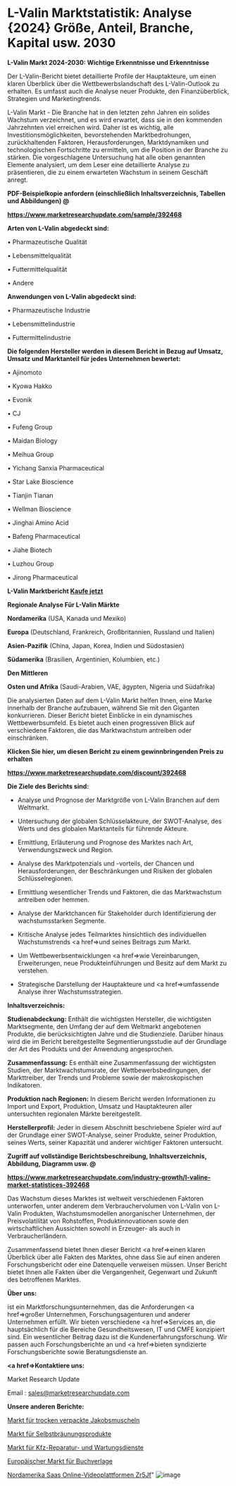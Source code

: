 # L-Valin Marktstatistik: Analyse {2024} Größe, Anteil, Branche, Kapital usw. 2030

<strong>L-Valin Markt 2024-2030: Wichtige Erkenntnisse und Erkenntnisse</strong>

Der L-Valin-Bericht bietet detaillierte Profile der Hauptakteure, um einen klaren Überblick über die Wettbewerbslandschaft des L-Valin-Outlook zu erhalten. Es umfasst auch die Analyse neuer Produkte, den Finanzüberblick, Strategien und Marketingtrends.

L-Valin Markt - Die Branche hat in den letzten zehn Jahren ein solides Wachstum verzeichnet, und es wird erwartet, dass sie in den kommenden Jahrzehnten viel erreichen wird. Daher ist es wichtig, alle Investitionsmöglichkeiten, bevorstehenden Marktbedrohungen, zurückhaltenden Faktoren, Herausforderungen, Marktdynamiken und technologischen Fortschritte zu ermitteln, um die Position in der Branche zu stärken. Die vorgeschlagene Untersuchung hat alle oben genannten Elemente analysiert, um dem Leser eine detaillierte Analyse zu präsentieren, die zu einem erwarteten Wachstum in seinem Geschäft anregt.



<strong><b>PDF-Beispielkopie anfordern (einschließlich Inhaltsverzeichnis, Tabellen und Abbildungen) @ </b></strong>

<strong><a href=https://www.marketresearchupdate.com/sample/392468>

<strong>https://www.marketresearchupdate.com/sample/392468</u></a></strong></strong>



<strong>Arten von L-Valin abgedeckt sind:</strong>

• Pharmazeutische Qualität

• Lebensmittelqualität

• Futtermittelqualität

• Andere



<strong>Anwendungen von L-Valin abgedeckt sind:</strong>

• Pharmazeutische Industrie

• Lebensmittelindustrie

• Futtermittelindustrie



<strong>Die folgenden Hersteller werden in diesem Bericht in Bezug auf Umsatz, Umsatz und Marktanteil für jedes Unternehmen bewertet:</strong>

• Ajinomoto

• Kyowa Hakko

• Evonik

• CJ

• Fufeng Group

• Maidan Biology

• Meihua Group

• Yichang Sanxia Pharmaceutical

• Star Lake Bioscience

• Tianjin Tianan

• Wellman Bioscience

• Jinghai Amino Acid

• Bafeng Pharmaceutical

• Jiahe Biotech

• Luzhou Group

• Jirong Pharmaceutical



<strong>L-Valin Marktbericht <a href=https://www.marketresearchupdate.com/buynow/392468>Kaufe jetzt</a></strong>



<strong>Regionale Analyse Für L-Valin Märkte</strong>



<strong>Nordamerika</strong> (USA, Kanada und Mexiko)



<strong>Europa</strong> (Deutschland, Frankreich, Großbritannien, Russland und Italien)



<strong>Asien-Pazifik</strong> (China, Japan, Korea, Indien und Südostasien)



<strong>Südamerika</strong> (Brasilien, Argentinien, Kolumbien, etc.)



<strong>Den Mittleren</strong> 

<strong>Osten und Afrika</strong> (Saudi-Arabien, VAE, ägypten, Nigeria und Südafrika)

Die analysierten Daten auf dem L-Valin Markt helfen Ihnen, eine Marke innerhalb der Branche aufzubauen, während Sie mit den Giganten konkurrieren. Dieser Bericht bietet Einblicke in ein dynamisches Wettbewerbsumfeld. Es bietet auch einen progressiven Blick auf verschiedene Faktoren, die das Marktwachstum antreiben oder einschränken.



<strong>Klicken Sie hier, um diesen Bericht zu einem gewinnbringenden Preis zu erhalten
</strong>

<strong><a href=https://www.marketresearchupdate.com/discount/392468>https://www.marketresearchupdate.com/discount/392468</b></u></strong></a>



<strong>Die Ziele des Berichts sind:</strong>

- Analyse und Prognose der Marktgröße von L-Valin Branchen auf dem Weltmarkt.

- Untersuchung der globalen Schlüsselakteure, der SWOT-Analyse, des Werts und des globalen Marktanteils für führende Akteure.

- Ermittlung, Erläuterung und Prognose des Marktes nach Art, Verwendungszweck und Region.

- Analyse des Marktpotenzials und -vorteils, der Chancen und Herausforderungen, der Beschränkungen und Risiken der globalen Schlüsselregionen.

- Ermittlung wesentlicher Trends und Faktoren, die das Marktwachstum antreiben oder hemmen.

- Analyse der Marktchancen für Stakeholder durch Identifizierung der wachstumsstarken Segmente.

- Kritische Analyse jedes Teilmarktes hinsichtlich des individuellen Wachstumstrends <a href=>und</a> seines Beitrags zum Markt.

- Um Wettbewerbsentwicklungen <a href=>wie</a> Vereinbarungen, Erweiterungen, neue Produkteinführungen und Besitz auf dem Markt zu verstehen.

- Strategische Darstellung der Hauptakteure und <a href=>umfas</a>sende Analyse ihrer Wachstumsstrategien.



<strong>Inhaltsverzeichnis:</strong>



<strong>Studienabdeckung:</strong> Enthält die wichtigsten Hersteller, die wichtigsten Marktsegmente, den Umfang der auf dem Weltmarkt angebotenen Produkte, die berücksichtigten Jahre und die Studienziele. Darüber hinaus wird die im Bericht bereitgestellte Segmentierungsstudie auf der Grundlage der Art des Produkts und der Anwendung angesprochen.



<strong>Zusammenfassung:</strong> Es enthält eine Zusammenfassung der wichtigsten Studien, der Marktwachstumsrate, der Wettbewerbsbedingungen, der Markttreiber, der Trends und Probleme sowie der makroskopischen Indikatoren.



<strong>Produktion nach Regionen:</strong> In diesem Bericht werden Informationen zu Import und Export, Produktion, Umsatz und Hauptakteuren aller untersuchten regionalen Märkte bereitgestellt.



<strong>Herstellerprofil:</strong> Jeder in diesem Abschnitt beschriebene Spieler wird auf der Grundlage einer SWOT-Analyse, seiner Produkte, seiner Produktion, seines Werts, seiner Kapazität und anderer wichtiger Faktoren untersucht.



<strong><b>Zugriff auf vollständige Berichtsbeschreibung, Inhaltsverzeichnis, Abbildung, Diagramm usw. @ </b></strong>

<strong><a href=https://www.marketresearchupdate.com/industry-growth/l-valine-market-statistices-392468>https://www.marketresearchupdate.com/industry-growth/l-valine-market-statistices-392468</a></strong>

Das Wachstum dieses Marktes ist weltweit verschiedenen Faktoren unterworfen, unter anderem dem Verbrauchervolumen von L-Valin von L-Valin Produkten, Wachstumsmodellen anorganischer Unternehmen, der Preisvolatilität von Rohstoffen, Produktinnovationen sowie den wirtschaftlichen Aussichten sowohl in Erzeuger- als auch in Verbraucherländern.

Zusammenfassend bietet Ihnen dieser Bericht <a href=>einen</a> klaren Überblick über alle Fakten des Marktes, ohne dass Sie auf einen anderen Forschungsbericht oder eine Datenquelle verweisen müssen. Unser Bericht bietet Ihnen alle Fakten über die Vergangenheit, Gegenwart und Zukunft des betroffenen Marktes.



<strong>Über uns:</strong>

 ist ein Marktforschungsunternehmen, das die Anforderungen <a href=>großer</a> Unternehmen, Forschungsagenturen und anderer Unternehmen erfüllt. Wir bieten verschiedene <a href=>Services</a> an, die hauptsächlich für die Bereiche Gesundheitswesen, IT und CMFE konzipiert sind. Ein wesentlicher Beitrag dazu ist die Kundenerfahrungsforschung. Wir passen auch Forschungsberichte an und <a href=>bieten</a> syndizierte Forschungsberichte sowie Beratungsdienste an.



<strong><a href=>Kontaktiere uns:</a></strong>

Market Research Update

Email : sales@marketresearchupdate.com



<strong>Unsere anderen Berichte:</strong>

<a href=https://www.linkedin.com/pulse/dry-packed-scallops-market-size-set>Markt für trocken verpackte Jakobsmuscheln</a>

<a href=https://www.linkedin.com/pulse/self-tanning-products-market-research-report>Markt für Selbstbräunungsprodukte</a>

<a href=https://www.linkedin.com/pulse/automotive-repair-maintenance-services-market-sizing-up>Markt für Kfz-Reparatur- und Wartungsdienste</a>

<a href=https://www.linkedin.com/pulse/europe-book-publishers-market-size-production>Europäischer Markt für Buchverlage</a>

<a href=https://www.linkedin.com/pulse/north-america-saas-online-video-platforms-zr5jf/>Nordamerika Saas Online-Videoplattformen Zr5Jf</a>"
![image](https://github.com/Gayatrikarjule/Market-Analysis-361/assets/97346546/362e7c53-9d9c-4168-a4e0-0e4d7b36134a)
